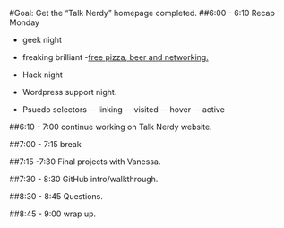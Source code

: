 #Goal: Get the “Talk Nerdy” homepage completed.
##6:00 - 6:10 Recap Monday

- geek night

- freaking brilliant
	-[free pizza, beer and networking.](http://us7.campaign-archive1.com/?u=7fc03907e1ab2f93d73154bac&id=0bb53f487f)

- Hack night

- Wordpress support night.

- Psuedo selectors
-- linking
-- visited
-- hover
-- active

##6:10 - 7:00 continue working on Talk Nerdy website.

##7:00 - 7:15 break

##7:15 -7:30 Final projects with Vanessa.

##7:30 - 8:30 GitHub intro/walkthrough.

##8:30 - 8:45 Questions.

##8:45 - 9:00 wrap up.
